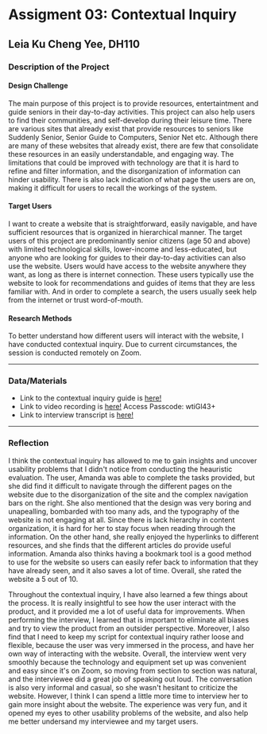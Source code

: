 # Assigment 03: Contextual Inquiry 
## Leia Ku Cheng Yee, DH110

### Description of the Project 

#### Design Challenge 
The main purpose of this project is to provide resources, entertaintment and guide seniors in their day-to-day activities. This project can also help users to find their communities, and self-develop during their leisure time. There are various sites that already exist that provide resources to seniors like Suddenly Senior, Senior Guide to Computers, Senior Net etc. Although there are many of these websites that already exist, there are few that consolidate these resources in an easily understandable, and engaging way. The limitations that could be improved with technology are that it is hard to refine and filter information, and the disorganization of information can hinder usability. There is also lack indication of what page the users are on, making it difficult for users to recall the workings of the system.

#### Target Users
I want to create a website that is straightforward, easily navigable, and have sufficient resources that is organized in hierarchical manner. The target users of this project are predominantly senior citizens (age 50 and above) with limited technological skills, lower-income and less-educated, but anyone who are looking for guides to their day-to-day activities can also use the website. Users would have access to the website anywhere they want, as long as there is internet connection. These users typically use the website to look for recommendations and guides of items that they are less familiar with. And in order to complete a search, the users usually seek help from the internet or trust word-of-mouth.

#### Research Methods
To better understand how different users will interact with the website, I have conducted contextual inquiry. Due to current circumstances, the session is conducted remotely on Zoom. 

---

### Data/Materials 
- Link to the contextual inquiry guide is [here!](https://docs.google.com/document/d/1kSTZJpE2WfmHVIYhOzFSvWNahAY_fZXWmIGIk2LfDGA/edit?usp=sharing) 
- Link to video recording is [here!](https://ucla.zoom.us/rec/share/HDHSRINVmbxEjpVHxLPW4GoZCSfguZp_dPBQgg4Qzzeg0PEZ0uLQCsFh8vjWC9dg.ML03avSNrdrQ2_oH)
Access Passcode: wtiGl43+
- Link to interview transcript is [here!](https://docs.google.com/document/d/1pQa-juSI9bRyP9MiMC7Oftl6yB_wniLqIjgMQ8nHtJ4/edit?usp=sharing)


---

### Reflection
I think the contextual inquiry has allowed to me to gain insights and uncover usability problems that I didn't notice from conducting the heauristic evaluation. The user, Amanda was able to complete the tasks provided, but she did find it difficult to navigate through the different pages on the website due to the disorganization of the site and the complex navigation bars on the right. She also mentioned that the design was very boring and unapealling, bombarded with too many ads, and the typography of the website is not engaging at all. Since there is lack hierarchy in content organization, it is hard for her to stay focus when reading through the information. On the other hand, she really enjoyed the hyperlinks to different resources, and she finds that the different articles do provide useful information. Amanda also thinks having a bookmark tool is a good method to use for the website so users can easily refer back to information that they have already seen, and it also saves a lot of time. Overall, she rated the website a 5 out of 10. 

Throughout the contextual inquiry, I have also learned a few things about the process. It is really insightful to see how the user interact with the product, and it provided me a lot of useful data for improvements. When performing the interview, I learned that is important to eliminate all biases and try to view the product from an outsider perspective. Moreover, I also find that I need to keep my script for contextual inquiry rather loose and flexible, because the user was very immersed in the process, and have her own way of interacting with the website. Overall, the interview went very smoothly because the technology and equipment set up was convenient and easy since it's on Zoom, so moving from section to section was natural, and the interviewee did a great job of speaking out loud. The conversation is also very informal and casual, so she wasn't hesitant to criticize the website. However, I think I can spend a little more time to interview her to gain more insight about the website. The experience was very fun, and it opened my eyes to other usability problems of the website, and also help me better undersand my interviewee and my target users.




